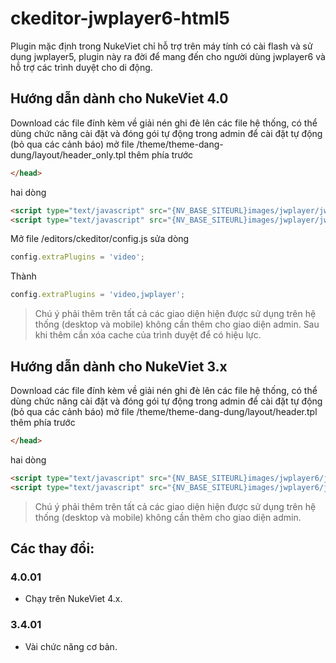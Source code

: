 ckeditor-jwplayer6-html5
========================

Plugin mặc định trong NukeViet chỉ hỗ trợ trên máy tính có cài flash và sử dụng jwplayer5, plugin này ra đời để mang đến cho người dùng jwplayer6 và hỗ trợ các trình duyệt cho di động.

## Hướng dẫn dành cho NukeViet 4.0

Download các file đính kèm về giải nén ghi đè lên các file hệ thống, có thể dùng chức năng cài đặt và đóng gói tự động trong admin để cài đặt tự động (bỏ qua các cảnh báo) mở file /theme/theme-dang-dung/layout/header_only.tpl thêm phía trước
```html
</head>
```
hai dòng
```html
<script type="text/javascript" src="{NV_BASE_SITEURL}images/jwplayer/jwplayer.js"></script>
<script type="text/javascript" src="{NV_BASE_SITEURL}images/jwplayer/jwplayer.trigger.js"></script>
```

Mở file /editors/ckeditor/config.js sửa dòng

```js
config.extraPlugins = 'video';
```

Thành

```js
config.extraPlugins = 'video,jwplayer';
```

> Chú ý phải thêm trên tất cả các giao diện hiện được sử dụng trên hệ thống (desktop và mobile) không cần thêm cho giao diện admin. Sau khi thêm cần xóa cache của trình duyệt để có hiệu lực.

## Hướng dẫn dành cho NukeViet 3.x

Download các file đính kèm về giải nén ghi đè lên các file hệ thống, có thể dùng chức năng cài đặt và đóng gói tự động trong admin để cài đặt tự động (bỏ qua các cảnh báo) mở file /theme/theme-dang-dung/layout/header.tpl thêm phía trước
```html
</head>
```
hai dòng
```html
<script type="text/javascript" src="{NV_BASE_SITEURL}images/jwplayer6/jwplayer.js"></script>
<script type="text/javascript" src="{NV_BASE_SITEURL}images/jwplayer6/jwplayer.trigger.js"></script>
```
> Chú ý phải thêm trên tất cả các giao diện hiện được sử dụng trên hệ thống (desktop và mobile) không cần thêm cho giao diện admin.

## Các thay đổi:

### 4.0.01
* Chạy trên NukeViet 4.x.

### 3.4.01
* Vài chức năng cơ bản.
